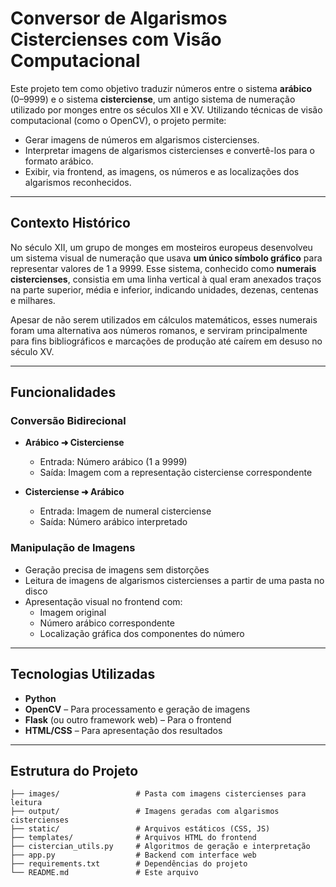 #  Conversor de Algarismos Cistercienses com Visão Computacional

Este projeto tem como objetivo traduzir números entre o sistema **arábico** (0–9999) e o sistema **cisterciense**, um antigo sistema de numeração utilizado por monges entre os séculos XII e XV. Utilizando técnicas de visão computacional (como o OpenCV), o projeto permite:

- Gerar imagens de números em algarismos cistercienses.
- Interpretar imagens de algarismos cistercienses e convertê-los para o formato arábico.
- Exibir, via frontend, as imagens, os números e as localizações dos algarismos reconhecidos.

---

##  Contexto Histórico

No século XII, um grupo de monges em mosteiros europeus desenvolveu um sistema visual de numeração que usava **um único símbolo gráfico** para representar valores de 1 a 9999. Esse sistema, conhecido como **numerais cistercienses**, consistia em uma linha vertical à qual eram anexados traços na parte superior, média e inferior, indicando unidades, dezenas, centenas e milhares.

Apesar de não serem utilizados em cálculos matemáticos, esses numerais foram uma alternativa aos números romanos, e serviram principalmente para fins bibliográficos e marcações de produção até caírem em desuso no século XV.

---

##  Funcionalidades

###  Conversão Bidirecional
- **Arábico ➜ Cisterciense**
  - Entrada: Número arábico (1 a 9999)
  - Saída: Imagem com a representação cisterciense correspondente

- **Cisterciense ➜ Arábico**
  - Entrada: Imagem de numeral cisterciense
  - Saída: Número arábico interpretado

###  Manipulação de Imagens
- Geração precisa de imagens sem distorções
- Leitura de imagens de algarismos cistercienses a partir de uma pasta no disco
- Apresentação visual no frontend com:
  - Imagem original
  - Número arábico correspondente
  - Localização gráfica dos componentes do número

---

##  Tecnologias Utilizadas

- **Python**
- **OpenCV** – Para processamento e geração de imagens
- **Flask** (ou outro framework web) – Para o frontend
- **HTML/CSS** – Para apresentação dos resultados

---

##  Estrutura do Projeto

```plaintext
├── images/                 # Pasta com imagens cistercienses para leitura
├── output/                 # Imagens geradas com algarismos cistercienses
├── static/                 # Arquivos estáticos (CSS, JS)
├── templates/              # Arquivos HTML do frontend
├── cistercian_utils.py     # Algoritmos de geração e interpretação
├── app.py                  # Backend com interface web
├── requirements.txt        # Dependências do projeto
└── README.md               # Este arquivo
